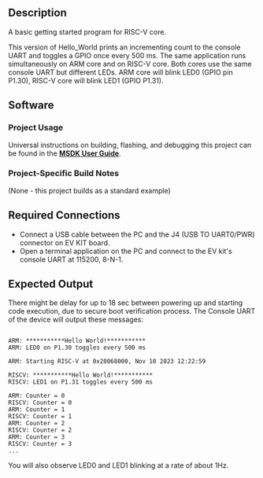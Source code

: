 ## Description

A basic getting started program for RISC-V core.

This version of Hello_World prints an incrementing count to the console UART and toggles a GPIO 
once every 500 ms. The same application runs simultaneously on ARM core and on RISC-V core.
Both cores use the same console UART but different LEDs.
ARM core will blink LED0 (GPIO pin P1.30), RISC-V core will blink LED1 (GPIO P1.31).

## Software

### Project Usage

Universal instructions on building, flashing, and debugging this project can be found in the **[MSDK User Guide](https://analog-devices-msdk.github.io/msdk/USERGUIDE/)**.

### Project-Specific Build Notes

(None - this project builds as a standard example)

## Required Connections

-   Connect a USB cable between the PC and the J4 (USB TO UART0/PWR) connector on EV KIT board. 
-   Open a terminal application on the PC and connect to the EV kit's console UART at 115200, 8-N-1.

## Expected Output

There might be delay for up to 18 sec between powering up and starting code execution,
due to secure boot verification process.
The Console UART of the device will output these messages:
```

ARM: ***********Hello World!***********
ARM: LED0 on P1.30 toggles every 500 ms

ARM: Starting RISC-V at 0x20068000, Nov 10 2023 12:22:59

RISCV: ***********Hello World!***********
RISCV: LED1 on P1.31 toggles every 500 ms

ARM: Counter = 0                                                                                                
RISCV: Counter = 0                                                                                             
ARM: Counter = 1                                                                                                
RISCV: Counter = 1                                                                                             
ARM: Counter = 2                                                                                               
RISCV: Counter = 2                                                                                             
ARM: Counter = 3                                                                                               
RISCV: Counter = 3
...
```
You will also observe LED0 and LED1 blinking at a rate of about 1Hz.